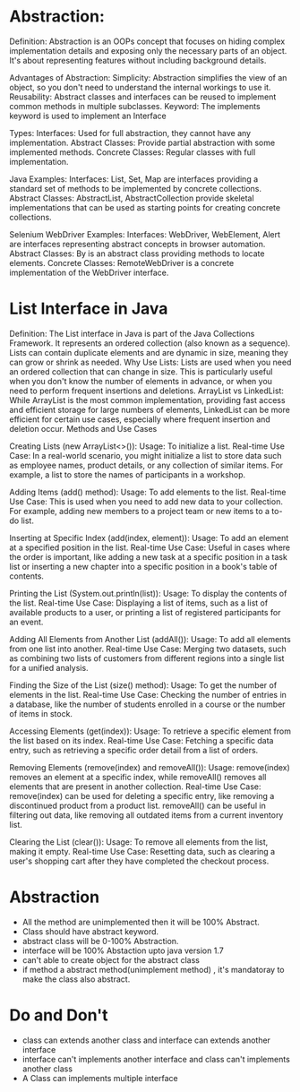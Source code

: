 Abstraction:
============

Definition:
Abstraction is an OOPs concept that focuses on hiding complex implementation details and exposing only the necessary parts of an object. It's about representing features without including background details.

Advantages of Abstraction:
Simplicity: Abstraction simplifies the view of an object, so you don't need to understand the internal workings to use it.
Reusability: Abstract classes and interfaces can be reused to implement common methods in multiple subclasses.
Keyword: The implements keyword is used to implement an Interface


Types:
Interfaces: Used for full abstraction, they cannot have any implementation.
Abstract Classes: Provide partial abstraction with some implemented methods.
Concrete Classes: Regular classes with full implementation.

Java Examples:
Interfaces: List, Set, Map are interfaces providing a standard set of methods to be implemented by concrete collections.
Abstract Classes: AbstractList, AbstractCollection provide skeletal implementations that can be used as starting points for creating concrete collections.

Selenium WebDriver Examples:
Interfaces: WebDriver, WebElement, Alert are interfaces representing abstract concepts in browser automation.
Abstract Classes: By is an abstract class providing methods to locate elements.
Concrete Classes: RemoteWebDriver is a concrete implementation of the WebDriver interface.





List Interface in Java
======================

Definition: The List interface in Java is part of the Java Collections Framework. It represents an ordered collection (also known as a sequence). Lists can contain duplicate elements and are dynamic in size, meaning they can grow or shrink as needed.
Why Use Lists: Lists are used when you need an ordered collection that can change in size. This is particularly useful when you don't know the number of elements in advance, or when you need to perform frequent insertions and deletions.
ArrayList vs LinkedList: While ArrayList is the most common implementation, providing fast access and efficient storage for large numbers of elements, LinkedList can be more efficient for certain use cases, especially where frequent insertion and deletion occur.
Methods and Use Cases

Creating Lists (new ArrayList<>()):
Usage: To initialize a list.
Real-time Use Case: In a real-world scenario, you might initialize a list to store data such as employee names, product details, or any collection of similar items. For example, a list to store the names of participants in a workshop.

Adding Items (add() method):
Usage: To add elements to the list.
Real-time Use Case: This is used when you need to add new data to your collection. For example, adding new members to a project team or new items to a to-do list.

Inserting at Specific Index (add(index, element)):
Usage: To add an element at a specified position in the list.
Real-time Use Case: Useful in cases where the order is important, like adding a new task at a specific position in a task list or inserting a new chapter into a specific position in a book's table of contents.

Printing the List (System.out.println(list)):
Usage: To display the contents of the list.
Real-time Use Case: Displaying a list of items, such as a list of available products to a user, or printing a list of registered participants for an event.

Adding All Elements from Another List (addAll()):
Usage: To add all elements from one list into another.
Real-time Use Case: Merging two datasets, such as combining two lists of customers from different regions into a single list for a unified analysis.

Finding the Size of the List (size() method):
Usage: To get the number of elements in the list.
Real-time Use Case: Checking the number of entries in a database, like the number of students enrolled in a course or the number of items in stock.

Accessing Elements (get(index)):
Usage: To retrieve a specific element from the list based on its index.
Real-time Use Case: Fetching a specific data entry, such as retrieving a specific order detail from a list of orders.

Removing Elements (remove(index) and removeAll()):
Usage: remove(index) removes an element at a specific index, while removeAll() removes all elements that are present in another collection.
Real-time Use Case: remove(index) can be used for deleting a specific entry, like removing a discontinued product from a product list. removeAll() can be useful in filtering out data, like removing all outdated items from a current inventory list.

Clearing the List (clear()):
Usage: To remove all elements from the list, making it empty.
Real-time Use Case: Resetting data, such as clearing a user's shopping cart after they have completed the checkout process.



Abstraction
===========

   - All the method are unimplemented then it will be 100% Abstract.
   - Class should have abstract keyword.
   - abstract class will be 0-100% Abstraction.
   - interface will be 100% Abstaction upto java version 1.7
   - can't able to create object for the abstract class
   - if method a abstract method(unimplement method) , it's mandatoray to make the class also abstract.
   
Do and Don't
============
   - class can extends another class and interface can extends another interface
   - interface can't implements another interface and class can't implements another class
   - A Class can implements multiple interface

